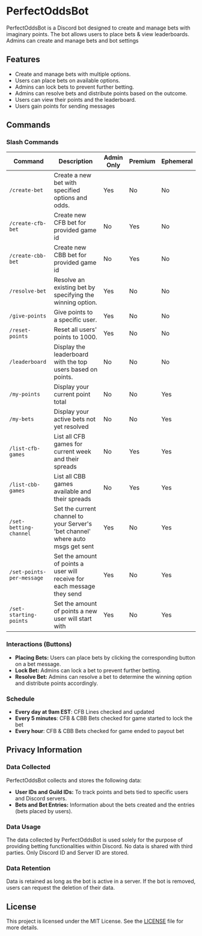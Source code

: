 # PerfectOddsBot

PerfectOddsBot is a Discord bot designed to create and manage bets with imaginary points. The bot allows users to place bets & view leaderboards. Admins can create and manage bets and bot settings

## Features

- Create and manage bets with multiple options.
- Users can place bets on available options.
- Admins can lock bets to prevent further betting.
- Admins can resolve bets and distribute points based on the outcome.
- Users can view their points and the leaderboard.
- Users gain points for sending messages

## Commands

### Slash Commands

| Command                   | Description                                                                     | Admin Only |  Premium  | Ephemeral |
|---------------------------|---------------------------------------------------------------------------------|------------|-----------|-----------|
| `/create-bet`             | Create a new bet with specified options and odds.                               | Yes        | No        | No        |
| `/create-cfb-bet`         | Create new CFB bet for provided game id                                         | No         | Yes       | No        |
| `/create-cbb-bet`         | Create new CBB bet for provided game id                                         | No         | Yes       | No        |
| `/resolve-bet`            | Resolve an existing bet by specifying the winning option.                       | Yes        | No        | No        |
| `/give-points`            | Give points to a specific user.                                                 | Yes        | No        | No        |
| `/reset-points`           | Reset all users' points to 1000.                                                | Yes        | No        | No        |
| `/leaderboard`            | Display the leaderboard with the top users based on points.                     | No         | No        | No        |
| `/my-points`              | Display your current point total                                                | No         | No        | Yes       |
| `/my-bets`                | Display your active bets not yet resolved                                       | No         | No        | Yes       |
| `/list-cfb-games`         | List all CFB games for current week and their spreads                           | No         | Yes       | Yes       |
| `/list-cbb-games`         | List all CBB games available and their spreads                                  | No         | Yes       | Yes       |
| `/set-betting-channel`    | Set the current channel to your Server's 'bet channel' where auto msgs get sent | Yes        | No        | Yes       |
| `/set-points-per-message` | Set the amount of points a user will receive for each message they send         | Yes        | No        | Yes       |
| `/set-starting-points`    | Set the amount of points a new user will start with                             | Yes        | No        | Yes       |

### Interactions (Buttons)

- **Placing Bets:** Users can place bets by clicking the corresponding button on a bet message.
- **Lock Bet:** Admins can lock a bet to prevent further betting.
- **Resolve Bet:** Admins can resolve a bet to determine the winning option and distribute points accordingly.

### Schedule
- **Every day at 9am EST**: CFB Lines checked and updated
- **Every 5 minutes**: CFB & CBB Bets checked for game started to lock the bet
- **Every hour**: CFB & CBB Bets checked for game ended to payout bet

## Privacy Information

### Data Collected

PerfectOddsBot collects and stores the following data:

- **User IDs and Guild IDs:** To track points and bets tied to specific users and Discord servers.
- **Bets and Bet Entries:** Information about the bets created and the entries (bets placed by users).

### Data Usage

The data collected by PerfectOddsBot is used solely for the purpose of providing betting functionalities within Discord. No data is shared with third parties. Only Discord ID and Server ID are stored.

### Data Retention

Data is retained as long as the bot is active in a server. If the bot is removed, users can request the deletion of their data.

## License

This project is licensed under the MIT License. See the [LICENSE](LICENSE) file for more details.

